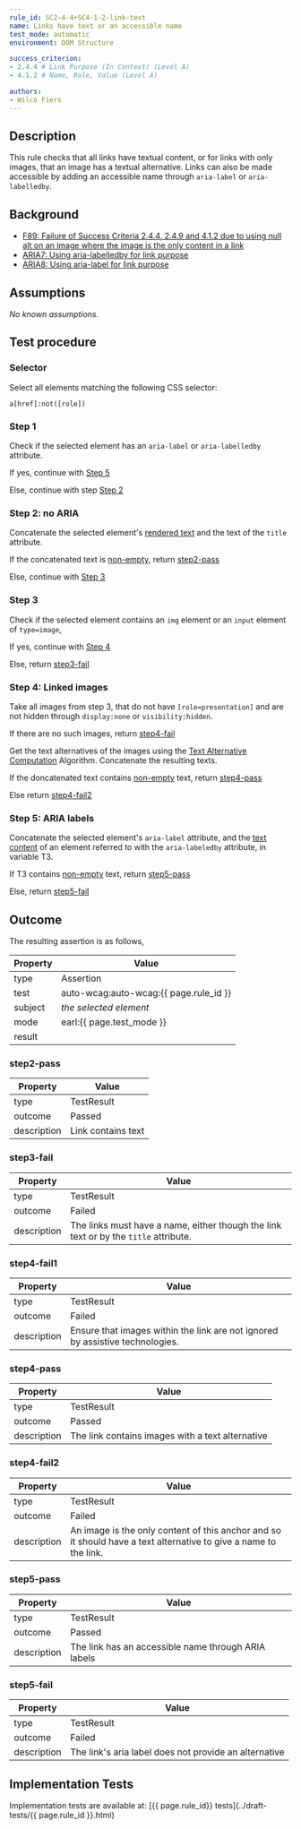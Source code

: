 ```yaml
---
rule_id: SC2-4-4+SC4-1-2-link-text
name: Links have text or an accessible name
test_mode: automatic
environment: DOM Structure

success_criterion:
- 2.4.4 # Link Purpose (In Context) (Level A)
- 4.1.2 # Name, Role, Value (Level A)

authors:
- Wilco Fiers
---
```


## Description

This rule checks that all links have textual content, or for links with only images, that an image has a textual alternative. Links can also be made accessible by adding an accessible name through `aria-label` or `aria-labelledby`.

## Background

- [F89: Failure of Success Criteria 2.4.4, 2.4.9 and 4.1.2 due to using null alt on an image where the image is the only content in a link](http://www.w3.org/TR/WCAG20-TECHS/F89.html)
- [ARIA7: Using aria-labelledby for link purpose](https://www.w3.org/TR/WCAG20-TECHS/ARIA7.html)
- [ARIA8: Using aria-label for link purpose](https://www.w3.org/TR/WCAG20-TECHS/ARIA8.html)

## Assumptions

*No known assumptions.*

## Test procedure

### Selector

Select all elements matching the following CSS selector:

	a[href]:not([role])

### Step 1

Check if the selected element has an `aria-label` or `aria-labelledby` attribute.

If yes, continue with [Step 5](#step-5-aria-labels)

Else, continue with step [Step 2](#step-2-no-aria)

### Step 2: no ARIA

Concatenate the selected element's [rendered text][RNDTXT] and the text of the `title` attribute.

If the concatenated text is [non-empty][NEMPTY], return [step2-pass](#step2-pass)

Else, continue with [Step 3](#step-3)

### Step 3

Check if the selected element contains an `img` element or an `input` element of `type=image`, 

If yes, continue with [Step 4](#step-4-Linked-images)

Else, return [step3-fail](#step3-fail)

### Step 4: Linked images

Take all images from step 3, that do not have `[role=presentation]` and are not hidden through `display:none` or `visibility:hidden`.

If there are no such images, return [step4-fail](#step4-fail1)

Get the text alternatives of the images using the [Text Alternative Computation][TXTALT] Algorithm. Concatenate the resulting texts.

If the doncatenated text contains [non-empty][NEMPTY] text, return [step4-pass](step4-pass)

Else return [step4-fail2](#step4-fail2)

### Step 5: ARIA labels

Concatenate the selected element's `aria-label` attribute, and the [text content][TXTCNT] of an element referred to with the `aria-labeledby` attribute, in variable T3.

If T3 contains [non-empty][NEMPTY] text, return [step5-pass](#step5-pass)

Else, return [step5-fail](#step5-fail)

## Outcome

The resulting assertion is as follows,

| Property | Value
|----------|----------
| type     | Assertion
| test     | auto-wcag:auto-wcag:{{ page.rule_id }}
| subject  | *the selected element*
| mode     | earl:{{ page.test_mode }}
| result   | <One TestResult from below>

### step2-pass

| Property    | Value
|-------------|----------
| type        | TestResult
| outcome     | Passed
| description | Link contains text

### step3-fail

| Property    | Value
|-------------|----------
| type        | TestResult
| outcome     | Failed
| description | The links must have a name, either though the link text or by the `title` attribute.

### step4-fail1

| Property    | Value
|-------------|----------
| type        | TestResult
| outcome     | Failed
| description | Ensure that images within the link are not ignored by assistive technologies.

### step4-pass

| Property    | Value
|-------------|----------
| type        | TestResult
| outcome     | Passed
| description | The link contains images with a text alternative

### step4-fail2

| Property    | Value
|-------------|----------
| type        | TestResult
| outcome     | Failed
| description | An image is the only content of this anchor and so it should have a text alternative to give a name to the link.

### step5-pass

| Property    | Value
|-------------|----------
| type        | TestResult
| outcome     | Passed
| description | The link has an accessible name through ARIA labels

### step5-fail

| Property    | Value
|-------------|----------
| type        | TestResult
| outcome     | Failed
| description | The link's aria label does not provide an alternative

## Implementation Tests

Implementation tests are available at: [{{ page.rule_id}} tests](../draft-tests/{{ page.rule_id }}.html)

[NEMPTY]: ../pages/algorihms/none-empty.html
[TXTALT]: ../pages/algorithms/text-alternative-compute.html
[RNDTXT]: ../pages/algorithms/rendered-text.html
[TXTCNT]: ../pages/algorithms/text-content.html